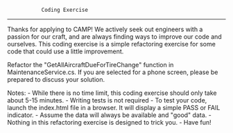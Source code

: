                Coding Exercise
----------------------------------------------

Thanks for applying to CAMP!  We actively seek out
engineers with a passion for our craft, and are 
always finding ways to improve our code and ourselves.
This coding exercise is a simple refactoring exercise
for some code that could use a little improvement.

Refactor the "GetAllAircraftDueForTireChange" function
in MaintenanceService.cs.  If you are selected for a phone screen, 
please be prepared to discuss your solution.

Notes:
    - While there is no time limit, this coding exercise should only take about 5-15 minutes.
    - Writing tests is not required
    - To test your code, launch the index.html file in a browser.  It will display a simple PASS or FAIL indicator.
    - Assume the data will always be available and "good" data.
    - Nothing in this refactoring exercise is designed to trick you.
    - Have fun!